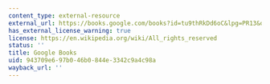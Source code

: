 ```yaml
---
content_type: external-resource
external_url: https://books.google.com/books?id=tu9thRkDd6oC&lpg=PR13&ots=_brLqe5d3b&dq=the%20world%27s%20water%202004-2005%20biennial%20report&lr&pg=PR13#v=onepage&q&f=false
has_external_license_warning: true
license: https://en.wikipedia.org/wiki/All_rights_reserved
status: ''
title: Google Books
uid: 943709e6-97b0-46b0-844e-3342c9a4c98a
wayback_url: ''
---
```

